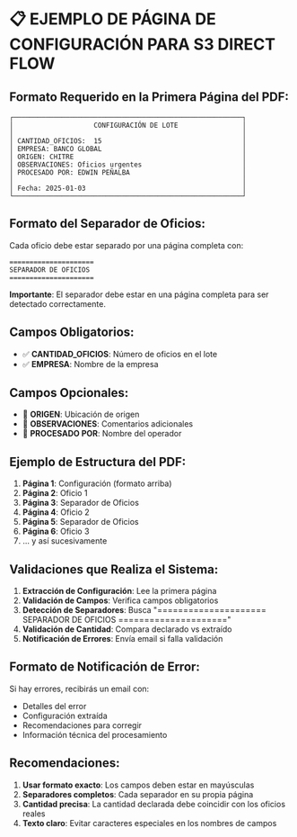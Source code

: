 # 📋 **EJEMPLO DE PÁGINA DE CONFIGURACIÓN PARA S3 DIRECT FLOW**

## **Formato Requerido en la Primera Página del PDF:**

```
┌─────────────────────────────────────────────────────────┐
│                    CONFIGURACIÓN DE LOTE                │
│                                                         │
│ CANTIDAD_OFICIOS:  15                                   │
│ EMPRESA: BANCO GLOBAL                                   │
│ ORIGEN: CHITRE                                          │
│ OBSERVACIONES: Oficios urgentes                         │
│ PROCESADO POR: EDWIN PEÑALBA                            │
│                                                         │
│ Fecha: 2025-01-03                                       │
└─────────────────────────────────────────────────────────┘
```

## **Formato del Separador de Oficios:**

Cada oficio debe estar separado por una página completa con:

```
=====================
SEPARADOR DE OFICIOS
=====================
```

**Importante**: El separador debe estar en una página completa para ser detectado correctamente.

## **Campos Obligatorios:**

- ✅ **CANTIDAD_OFICIOS**: Número de oficios en el lote
- ✅ **EMPRESA**: Nombre de la empresa

## **Campos Opcionales:**

- 📝 **ORIGEN**: Ubicación de origen
- 📝 **OBSERVACIONES**: Comentarios adicionales
- 📝 **PROCESADO POR**: Nombre del operador

## **Ejemplo de Estructura del PDF:**

1. **Página 1**: Configuración (formato arriba)
2. **Página 2**: Oficio 1
3. **Página 3**: Separador de Oficios
4. **Página 4**: Oficio 2
5. **Página 5**: Separador de Oficios
6. **Página 6**: Oficio 3
7. ... y así sucesivamente

## **Validaciones que Realiza el Sistema:**

1. **Extracción de Configuración**: Lee la primera página
2. **Validación de Campos**: Verifica campos obligatorios
3. **Detección de Separadores**: Busca "===================== SEPARADOR DE OFICIOS ====================="
4. **Validación de Cantidad**: Compara declarado vs extraído
5. **Notificación de Errores**: Envía email si falla validación

## **Formato de Notificación de Error:**

Si hay errores, recibirás un email con:
- Detalles del error
- Configuración extraída
- Recomendaciones para corregir
- Información técnica del procesamiento

## **Recomendaciones:**

1. **Usar formato exacto**: Los campos deben estar en mayúsculas
2. **Separadores completos**: Cada separador en su propia página
3. **Cantidad precisa**: La cantidad declarada debe coincidir con los oficios reales
4. **Texto claro**: Evitar caracteres especiales en los nombres de campos